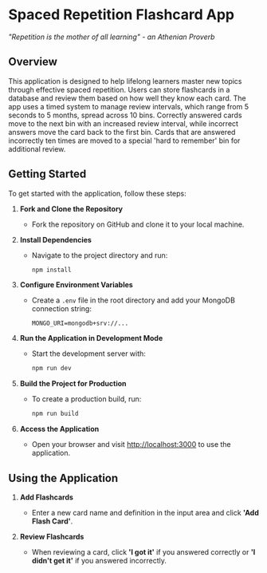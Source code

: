 # Spaced Repetition Flashcard App

_"Repetition is the mother of all learning" - an Athenian Proverb_

## Overview

This application is designed to help lifelong learners master new topics through effective spaced repetition. Users can store flashcards in a database and review them based on how well they know each card. The app uses a timed system to manage review intervals, which range from 5 seconds to 5 months, spread across 10 bins. Correctly answered cards move to the next bin with an increased review interval, while incorrect answers move the card back to the first bin. Cards that are answered incorrectly ten times are moved to a special 'hard to remember' bin for additional review.

## Getting Started

To get started with the application, follow these steps:

1. **Fork and Clone the Repository**
   - Fork the repository on GitHub and clone it to your local machine.

2. **Install Dependencies**
   - Navigate to the project directory and run:
     ```bash
     npm install
     ```

3. **Configure Environment Variables**
   - Create a `.env` file in the root directory and add your MongoDB connection string:
     ```env
     MONGO_URI=mongodb+srv://...
     ```

4. **Run the Application in Development Mode**
   - Start the development server with:
     ```bash
     npm run dev
     ```

5. **Build the Project for Production**
   - To create a production build, run:
     ```bash
     npm run build
     ```

6. **Access the Application**
   - Open your browser and visit [http://localhost:3000](http://localhost:3000) to use the application.

## Using the Application

1. **Add Flashcards**
   - Enter a new card name and definition in the input area and click **'Add Flash Card'**.

2. **Review Flashcards**
   - When reviewing a card, click **'I got it'** if you answered correctly or **'I didn't get it'** if you answered incorrectly.
